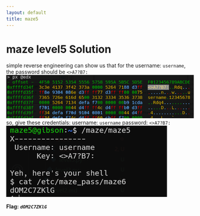 ```yaml
---
layout: default
title: maze5
---
```


# maze level5 Solution

simple reverse engineering can show us that for the username: `username`, the password should be `<>A7?B7:`
![image](./images/level5_1.png)
so, give these credentials:
username: `username`
password: `<>A7?B7:`
![image](./images/level5_2.png)

**Flag:** ***`dOM2C7ZKlG`*** 
